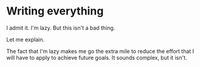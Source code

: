 # Writing everything

I admit it. I'm lazy. But this isn't a bad thing.

Let me explain.

The fact that I'm lazy makes me go the extra mile to reduce the effort that I will have to apply to achieve future goals. It sounds complex, but it isn't.


